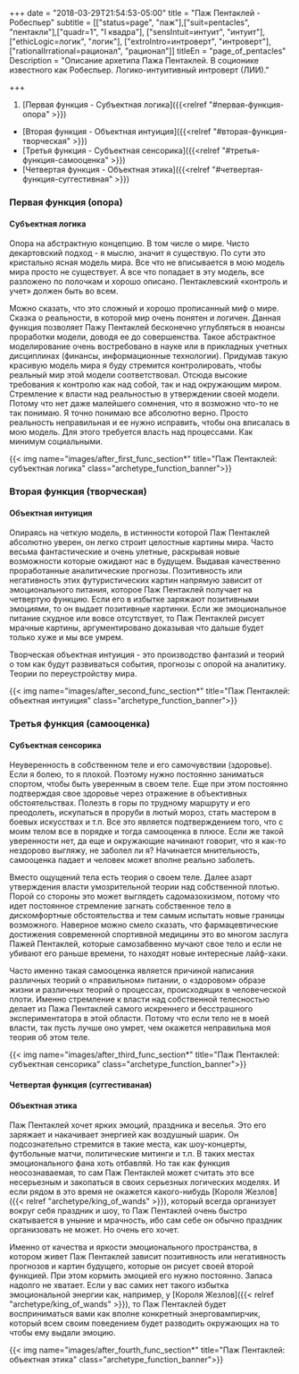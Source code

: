 +++
date = "2018-03-29T21:54:53-05:00"
title = "Паж Пентаклей - Робеспьер"
subtitle = [["status=page", "паж"],["suit=pentacles", "пентакли"],["quadr=1", "I квадра"], ["sensIntuit=интуит", "интуит"], ["ethicLogic=логик", "логик"], ["extroIntro=интроверт", "интроверт"], ["rationalIrrational=рационал", "рационал"]]
titleEn = "page_of_pentacles"
Description = "Описание архетипа Пажа Пентаклей. В соционике известного как Робеспьер. Логико-интуитивный интроверт (ЛИИ)."

+++

1. [Первая функция - Субъектная логика]({{<relref "#первая-функция-опора" >}})
+ [Вторая функция - Объектная интуиция]({{<relref "#вторая-функция-творческая" >}})
+ [Третья функция - Субъектная сенсорика]({{<relref "#третья-функция-самооценка" >}})
+ [Четвертая функция - Объектная этика]({{<relref "#четвертая-функция-суггестивная" >}})

### Первая функция (опора)
#### Субъектная логика

Опора на абстрактную концепцию. В том числе о мире. Чисто декартовский подход - я мыслю, значит я существую. 
По сути это кристально ясная модель мира. Все что не вписывается в мою модель мира просто не существует. 
А все что попадает в эту модель, все разложено по полочкам и хорошо описано. Пентаклевский «контроль и учет» 
должен быть во всем.

Можно сказать, что это сложный и хорошо прописанный миф о мире. Сказка о реальности, в которой мир очень понятен 
и логичен. Данная функция позволяет Пажу Пентаклей бесконечно углубляться в нюансы проработки модели, доводя ее 
до совершенства. Такое абстрактное моделирование очень востребовано в науке или в прикладных учетных дисциплинах 
(финансы, информационные технологии). 
Придумав такую красивую модель мира я буду стремится контролировать, чтобы реальный мир этой модели 
соответствовал. Отсюда высокие требования к контролю как над собой, так и над окружающим миром. 
Стремление к власти над реальностью в утверждении своей модели. Потому что нет даже малейшего сомнения, 
что я возможно что-то не так понимаю. Я точно понимаю все абсолютно верно. Просто реальность неправильная 
и ее нужно исправить, чтобы она вписалась в мою модель. Для этого требуется власть над процессами. 
Как минимум социальными.

{{< img name="images/after_first_func_section*" title="Паж Пентаклей: субъектная логика" class="archetype_function_banner">}}

### Вторая функция (творческая) 
#### Объектная интуиция
 
Опираясь на четкую модель, в истинности которой Паж Пентаклей абсолютно уверен, он легко строит целостные 
картины мира. Часто весьма фантастические и очень улетные, раскрывая новые возможности которые ожидают нас 
в будущем. Выдавая качественно проработанные аналитические прогнозы. Позитивность или негативность этих 
футуристических картин напрямую зависит от эмоционального питания, которое Паж Пентаклей получает на четвертую 
функцию. Если его в избытке заряжают позитивными эмоциями, то он выдает позитивные картинки. 
Если же эмоциональное питание скудное или вовсе отсутствует, то Паж Пентаклей рисует мрачные картины, 
аргументировано доказывая что дальше будет только хуже и мы все умрем.

Творческая объектная интуиция - это производство фантазий и теорий о том как будут развиваться события, 
прогнозы с опорой на аналитику. Теории по переустройству мира. 

{{< img name="images/after_second_func_section*" title="Паж Пентаклей: объектная интуиция" class="archetype_function_banner">}}

### Третья функция (самооценка)
#### Субъектная сенсорика

Неуверенность в собственном теле и его самочувствии (здоровье). Если я болею, то я плохой. Поэтому нужно 
постоянно заниматься спортом, чтобы быть уверенным в своем теле. Еще при этом постоянно подтверждая свое 
здоровье через отражение в объективных обстоятельствах. Полезть в горы по трудному маршруту и его преодолеть, 
искупаться в проруби в лютый мороз, стать мастером в боевых искусствах и т.п. Все это является подтверждением 
того, что с моим телом все в порядке и тогда самооценка в плюсе. Если же такой уверенности нет, да еще и 
окружающие начинают говорит, что я как-то нездорово выгляжу, не заболел ли я? Начинается мнительность, 
самооценка падает и человек может вполне реально заболеть.  

Вместо ощущений тела есть теория о своем теле. Далее азарт утверждения власти умозрительной теории над 
собственной плотью. Порой со стороны это может выглядеть садомазохизмом, потому что идет постоянное стремление 
загнать собственное тело в дискомфортные обстоятельства и тем самым испытать новые границы возможного. 
Наверное можно смело сказать, что фармацевтические достижения современной спортивной медицины это во многом 
заслуга Пажей Пентаклей, которые самозабвенно мучают свое тело и если не убивают его раньше времени, 
то находят новые интересные лайф-хаки. 

Часто именно такая самооценка является причиной написания различных теорий о «правильном» питании, 
о «здоровом» образе жизни и различных теорий о процессах, происходящих в человеческой плоти. 
Именно стремление к власти над собственной телесностью делает из Пажа Пентаклей самого искреннего и 
бесстрашного экспериментатора в этой области. Потому что если тело не в моей власти, так пусть лучше оно умрет, 
чем окажется неправильна моя теория об этом теле.

{{< img name="images/after_third_func_section*" title="Паж Пентаклей: субъектная сенсорика" class="archetype_function_banner">}}

#### Четвертая функция (суггестиваная)
#### Объектная этика

Паж Пентаклей хочет ярких эмоций, праздника и веселья. Это его заряжает и накачивает энергией как воздушный 
шарик. Он подсознательно стремится в такие места, как шоу-концерты, футбольные матчи, политические митинги 
и т.п. В таких местах эмоционального фана хоть отбавляй. Но так как функция неосознаваемая, то сам 
Паж Пентаклей может считать это все несерьезным и закопаться в своих серьезных логических моделях. 
И если рядом в это время не окажется какого-нибудь [Короля Жезлов]({{< relref "archetype/king_of_wands" >}}), 
который всегда организует вокруг 
себя праздник и шоу, то Паж Пентаклей очень быстро скатывается в уныние и мрачность, ибо сам себе 
он обычно праздник организовать не может. Но очень его хочет.

Именно от качества и яркости эмоционального пространства, в котором живет Паж Пентаклей зависит позитивность 
или негативность прогнозов и картин будущего, которые он рисует своей второй функцией. При этом кормить 
эмоцией его нужно постоянно. Запаса надолго не хватает. Если у вас самих нет такого избытка эмоциональной 
энергии как, например, у [Короля Жезлов]({{< relref "archetype/king_of_wands" >}}), то Паж Пентаклей будет восприниматься вами как вполне конкретный 
энерговампирчик, который всем своим поведением будет разводить окружающих на то чтобы ему выдали эмоцию.

{{< img name="images/after_fourth_func_section*" title="Паж Пентаклей: объектная этика" class="archetype_function_banner">}}
